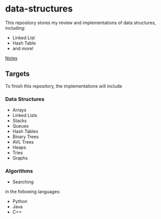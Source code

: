 
# data-structures

This repository stores my review and implementations of data structures, including:

- Linked List
- Hash Table
- and more!

[Notes](https://htmlpreview.github.io/?https://github.com/derekl-beep/data-structures/blob/master/notes-data-structure.html)

## Targets

To finish this repository, the implementations will include

### Data Structures

- Arrays
- Linked Lists
- Stacks
- Queues
- Hash Tables
- Binary Trees
- AVL Trees
- Heaps
- Tries
- Graphs

### Algorithms

- Searching 

in the following languages:

- Python
- Java
- C++
<!--stackedit_data:
eyJoaXN0b3J5IjpbMTM0MTg0NzQ5LC04MTIxMjg4MzgsLTEwMj
Q2MDgzNzddfQ==
-->